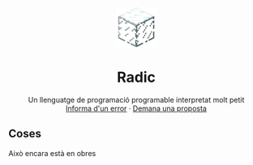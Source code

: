 <br />
 <p align="center">
  <img src="logo.png" alt="Logo" width="80" height="80">

  <h1 align="center">Radic</h1>
    <p align="center">
    Un llenguatge de programació programable interpretat molt petit
    <br />
    <a href="https://github.com/othneildrew/Best-README-Template/issues">Informa d'un error</a>
    ·
    <a href="https://github.com/othneildrew/Best-README-Template/issues">Demana una proposta</a>
    </p>
</p>


## Coses
Això encara està en obres